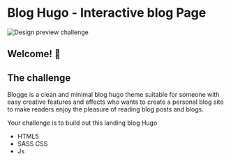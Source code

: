 # Blog Hugo - Interactive blog Page

![Design preview challenge](./design/preview.png)

## Welcome! 👋

## The challenge

Blogge is a clean and minimal blog hugo theme suitable for someone with easy creative features and effects who wants to create a personal blog site to make readers enjoy the pleasure of reading blog posts and blogs.

Your challenge is to build out this landing blog Hugo

- HTML5
- SASS CSS
- Js
